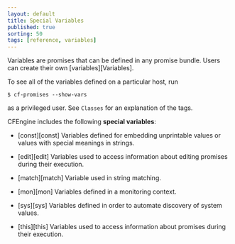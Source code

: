 ```yaml
---
layout: default
title: Special Variables
published: true
sorting: 50
tags: [reference, variables]
---
```


Variables are promises that can be defined in any promise bundle. Users can create their
own [variables][Variables].

To see all of the variables defined on a particular host, run

    $ cf-promises --show-vars

as a privileged user.  See `Classes` for an explanation of the tags.

CFEngine includes the following **special variables**:

* [const][const]
Variables defined for embedding unprintable values or values with special meanings
in strings.

* [edit][edit]
Variables used to access information about editing promises during their execution.

* [match][match]
Variable used in string matching.

* [mon][mon]
Variables defined in a monitoring context.

* [sys][sys]
Variables defined in order to automate discovery of system values.

* [this][this]
Variables used to access information about promises during their execution.

